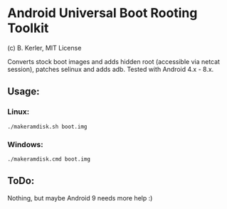 # Android Universal Boot Rooting Toolkit 
(c) B. Kerler, MIT License

Converts stock boot images and adds hidden root (accessible via netcat session), patches selinux and adds adb. 
Tested with Android 4.x - 8.x.

## Usage:

### Linux:
```
./makeramdisk.sh boot.img
```

### Windows:
```
./makeramdisk.cmd boot.img
```

## ToDo:
Nothing, but maybe Android 9 needs more help :)
